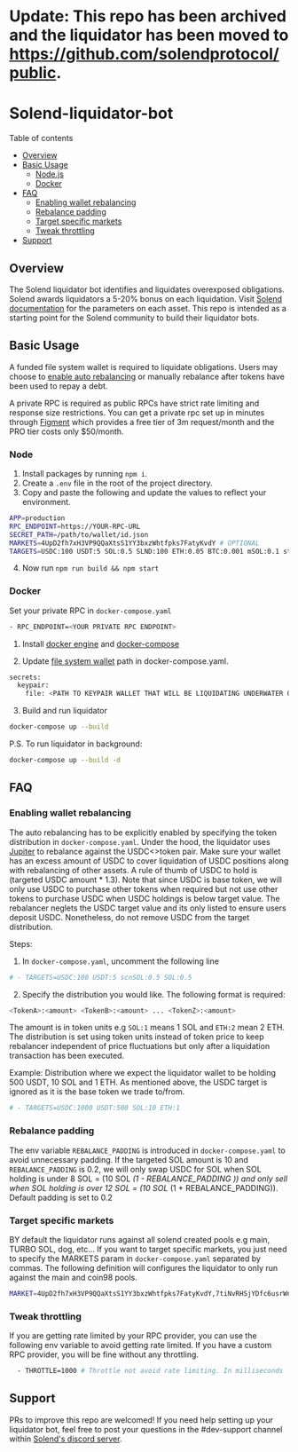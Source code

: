 # Update: This repo has been archived and the liquidator has been moved to https://github.com/solendprotocol/public.

# Solend-liquidator-bot

Table of contents

* [Overview](#overview)
* [Basic Usage](#basic-usage)
  * [Node.js](#node)
  * [Docker](#docker)
* [FAQ](#faq)
  * [Enabling wallet rebalancing](#enabling-wallet-rebalancing)
  * [Rebalance padding](#rebalance-padding)
  * [Target specific markets](#target-specific-markets)
  * [Tweak throttling](#tweak-throttling)
* [Support](#support)

## Overview

The Solend liquidator bot identifies and liquidates overexposed obligations. Solend awards liquidators a 5-20% bonus on each liquidation. Visit [Solend documentation](https://docs.solend.fi/protocol/parameters) for the parameters on each asset. This repo is intended as a starting point for the Solend community to build their liquidator bots.

## Basic Usage

A funded file system wallet is required to liquidate obligations. Users may choose to [enable auto rebalancing](#enabling-wallet-rebalancing) or manually rebalance after tokens have been used to repay a debt.

A private RPC is required as public RPCs have strict rate limiting and response size restrictions. You can get a private rpc set up in minutes through [Figment](https://www.figment.io/datahub/solana) which provides a free tier of 3m request/month and the PRO tier costs only $50/month.

### Node

1. Install packages by running `npm i`.
2. Create a `.env` file in the root of the project directory.
3. Copy and paste the following and update the values to reflect your
   environment.
```sh
APP=production
RPC_ENDPOINT=https://YOUR-RPC-URL
SECRET_PATH=/path/to/wallet/id.json
MARKETS=4UpD2fh7xH3VP9QQaXtsS1YY3bxzWhtfpks7FatyKvdY # OPTIONAL
TARGETS=USDC:100 USDT:5 SOL:0.5 SLND:100 ETH:0.05 BTC:0.001 mSOL:0.1 stSOL:0.1 RAY:1 SRM:1 FTT:.125 ORCA:1 # OPTIONAL
```
4. Now run `npm run build && npm start`

### Docker

Set your private RPC in `docker-compose.yaml`

```sh
- RPC_ENDPOINT=<YOUR PRIVATE RPC ENDPOINT>
```

1. Install [docker engine](https://docs.docker.com/get-docker/) and [docker-compose](https://docs.docker.com/compose/install/)

2. Update [file system wallet](https://docs.solana.com/wallet-guide/file-system-wallet) path in docker-compose.yaml.

```sh
secrets:
  keypair:
    file: <PATH TO KEYPAIR WALLET THAT WILL BE LIQUIDATING UNDERWATER OBLIGATIONS>
```

3. Build and run liquidator

```sh
docker-compose up --build
```

P.S. To run liquidator in background:

```sh
docker-compose up --build -d
```

## FAQ

### Enabling wallet rebalancing

The auto rebalancing has to be explicitly enabled by specifying the token distribution in `docker-compose.yaml`. Under the hood, the liquidator uses [Jupiter](https://docs.jup.ag/) to rebalance against the USDC<>token pair. Make sure your wallet has an excess amount of USDC to cover liquidation of USDC positions along with rebalancing of other assets. A rule of thumb of USDC to hold is (targeted USDC amount * 1.3). Note that since USDC is base token, we will only use USDC to purchase other tokens when required but not use other tokens to purchase USDC when USDC holdings is below target value. The rebalancer neglets the USDC target value and its only listed to ensure users deposit USDC. Nonetheless, do not remove USDC from the target distribution.

Steps:

1. In `docker-compose.yaml`, uncomment the following line

```sh
# - TARGETS=USDC:100 USDT:5 scnSOL:0.5 SOL:0.5
```

2. Specify the distribution you would like. The following format is required:

```sh
<TokenA>:<amount> <TokenB>:<amount> ... <TokenZ>:<amount>
```

The amount is in token units e.g `SOL:1` means 1 SOL and `ETH:2` mean 2 ETH. The distribution is set using token units instead of token price to keep rebalancer  independent of price fluctuations but only after a liquidation transaction has been executed.

Example: Distribution where we expect the liquidator wallet to be holding 500 USDT, 10 SOL and 1 ETH. As mentioned above, the USDC target is ignored as it is the base token we trade to/from.

```sh
# - TARGETS=USDC:1000 USDT:500 SOL:10 ETH:1
```

### Rebalance padding

The env variable `REBALANCE_PADDING` is introduced in `docker-compose.yaml` to avoid unnecessary padding. If the targeted SOL amount is 10 and `REBALANCE_PADDING` is 0.2, we will only swap USDC for SOL when SOL holding is under 8 SOL = (10 SOL *(1 - REBALANCE_PADDING )) and only sell when SOL holding is over 12 SOL = (10 SOL* (1 + REBALANCE_PADDING)). Default padding is set to 0.2

### Target specific markets

BY default the liquidator runs against all solend created pools e.g main, TURBO SOL, dog, etc... If you want to target specific markets, you just need to specify the MARKETS param in `docker-compose.yaml` separated by commas. The following definition will configures the liquidator to only run against the main and coin98 pools.

```sh
MARKET=4UpD2fh7xH3VP9QQaXtsS1YY3bxzWhtfpks7FatyKvdY,7tiNvRHSjYDfc6usrWnSNPyuN68xQfKs1ZG2oqtR5F46
```

### Tweak throttling

If you are getting rate limited by your RPC provider, you can use the following env variable to avoid getting rate limited. If you have a custom RPC provider, you will be fine without any throttling.

```sh
  - THROTTLE=1000 # Throttle not avoid rate limiting. In milliseconds
```

## Support

PRs to improve this repo are welcomed! If you need help setting up your liquidator bot, feel free to post your questions in the #dev-support channel within [Solend's discord server](https://discord.gg/exscEFpB7s).
